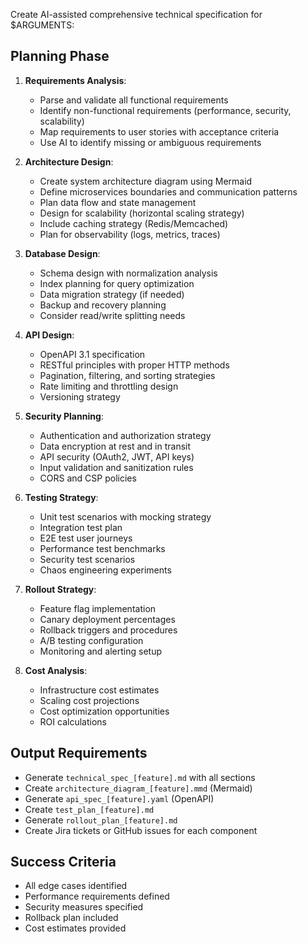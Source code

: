 Create AI-assisted comprehensive technical specification for $ARGUMENTS:

## Planning Phase
1. **Requirements Analysis**:
   - Parse and validate all functional requirements
   - Identify non-functional requirements (performance, security, scalability)
   - Map requirements to user stories with acceptance criteria
   - Use AI to identify missing or ambiguous requirements
   
2. **Architecture Design**:
   - Create system architecture diagram using Mermaid
   - Define microservices boundaries and communication patterns
   - Plan data flow and state management
   - Design for scalability (horizontal scaling strategy)
   - Include caching strategy (Redis/Memcached)
   - Plan for observability (logs, metrics, traces)
   
3. **Database Design**:
   - Schema design with normalization analysis
   - Index planning for query optimization
   - Data migration strategy (if needed)
   - Backup and recovery planning
   - Consider read/write splitting needs
   
4. **API Design**:
   - OpenAPI 3.1 specification
   - RESTful principles with proper HTTP methods
   - Pagination, filtering, and sorting strategies
   - Rate limiting and throttling design
   - Versioning strategy
   
5. **Security Planning**:
   - Authentication and authorization strategy
   - Data encryption at rest and in transit
   - API security (OAuth2, JWT, API keys)
   - Input validation and sanitization rules
   - CORS and CSP policies
   
6. **Testing Strategy**:
   - Unit test scenarios with mocking strategy
   - Integration test plan
   - E2E test user journeys
   - Performance test benchmarks
   - Security test scenarios
   - Chaos engineering experiments
   
7. **Rollout Strategy**:
   - Feature flag implementation
   - Canary deployment percentages
   - Rollback triggers and procedures
   - A/B testing configuration
   - Monitoring and alerting setup
   
8. **Cost Analysis**:
   - Infrastructure cost estimates
   - Scaling cost projections
   - Cost optimization opportunities
   - ROI calculations

## Output Requirements
- Generate `technical_spec_[feature].md` with all sections
- Create `architecture_diagram_[feature].mmd` (Mermaid)
- Generate `api_spec_[feature].yaml` (OpenAPI)
- Create `test_plan_[feature].md`
- Generate `rollout_plan_[feature].md`
- Create Jira tickets or GitHub issues for each component

## Success Criteria
- All edge cases identified
- Performance requirements defined
- Security measures specified
- Rollback plan included
- Cost estimates provided
